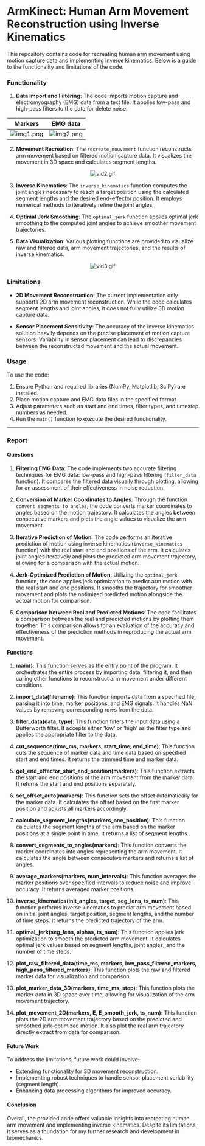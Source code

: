 # ArmKinect: Human Arm Movement Reconstruction using Inverse Kinematics

This repository contains code for recreating human arm movement using motion capture data and implementing inverse kinematics. Below is a guide to the functionality and limitations of the code.

### Functionality

1. **Data Import and Filtering**: The code imports motion capture and electromyography (EMG) data from a text file. It applies low-pass and high-pass filters to the data for delete noise.

| Markers | EMG data |
|---------|----------|
| ![img1.png](/img/img1.png) | ![img2.png](/img/img2.png) |

2. **Movement Recreation**: The `recreate_mouvement` function reconstructs arm movement based on filtered motion capture data. It visualizes the movement in 3D space and calculates segment lengths.

<center>

![vid2.gif](/img/vid2.gif)

</center>

3. **Inverse Kinematics**: The `inverse_kinematics` function computes the joint angles necessary to reach a target position using the calculated segment lengths and the desired end-effector position. It employs numerical methods to iteratively refine the joint angles.

4. **Optimal Jerk Smoothing**: The `optimal_jerk` function applies optimal jerk smoothing to the computed joint angles to achieve smoother movement trajectories.

5. **Data Visualization**: Various plotting functions are provided to visualize raw and filtered data, arm movement trajectories, and the results of inverse kinematics.

<center>

![vid3.gif](/img/vid3.gif)

</center>

### Limitations

* **2D Movement Reconstruction**: The current implementation only supports 2D arm movement reconstruction. While the code calculates segment lengths and joint angles, it does not fully utilize 3D motion capture data.

* **Sensor Placement Sensitivity**: The accuracy of the inverse kinematics solution heavily depends on the precise placement of motion capture sensors. Variability in sensor placement can lead to discrepancies between the reconstructed movement and the actual movement.

### Usage

To use the code:

1. Ensure Python and required libraries (NumPy, Matplotlib, SciPy) are installed.
2. Place motion capture and EMG data files in the specified format.
3. Adjust parameters such as start and end times, filter types, and timestep numbers as needed.
4. Run the `main()` function to execute the desired functionality.

---

### Report

#### Questions

1. **Filtering EMG Data**: The code implements two accurate filtering techniques for EMG data: low-pass and high-pass filtering (`filter_data` function). It compares the filtered data visually through plotting, allowing for an assessment of their effectiveness in noise reduction.

2. **Conversion of Marker Coordinates to Angles**: Through the function `convert_segments_to_angles`, the code converts marker coordinates to angles based on the motion trajectory. It calculates the angles between consecutive markers and plots the angle values to visualize the arm movement.

3. **Iterative Prediction of Motion**: The code performs an iterative prediction of motion using inverse kinematics (`inverse_kinematics` function) with the real start and end positions of the arm. It calculates joint angles iteratively and plots the predicted arm movement trajectory, allowing for a comparison with the actual motion.

4. **Jerk-Optimized Prediction of Motion**: Utilizing the `optimal_jerk` function, the code applies jerk optimization to predict arm motion with the real start and end positions. It smooths the trajectory for smoother movement and plots the optimized predicted motion alongside the actual motion for comparison.

5. **Comparison between Real and Predicted Motions**: The code facilitates a comparison between the real and predicted motions by plotting them together. This comparison allows for an evaluation of the accuracy and effectiveness of the prediction methods in reproducing the actual arm movement.

#### Functions

1. **main()**: This function serves as the entry point of the program. It orchestrates the entire process by importing data, filtering it, and then calling other functions to reconstruct arm movement under different conditions.

2. **import_data(filename)**: This function imports data from a specified file, parsing it into time, marker positions, and EMG signals. It handles NaN values by removing corresponding rows from the data.

3. **filter_data(data, type)**: This function filters the input data using a Butterworth filter. It accepts either 'low' or 'high' as the filter type and applies the appropriate filter to the data.

4. **cut_sequence(time_ms, markers, start_time, end_time)**: This function cuts the sequence of marker data and time data based on specified start and end times. It returns the trimmed time and marker data.

5. **get_end_effector_start_end_position(markers)**: This function extracts the start and end positions of the arm movement from the marker data. It returns the start and end positions separately.

6. **set_offset_auto(markers)**: This function sets the offset automatically for the marker data. It calculates the offset based on the first marker position and adjusts all markers accordingly.

7. **calculate_segment_lengths(markers_one_position)**: This function calculates the segment lengths of the arm based on the marker positions at a single point in time. It returns a list of segment lengths.

8. **convert_segments_to_angles(markers)**: This function converts the marker coordinates into angles representing the arm movement. It calculates the angle between consecutive markers and returns a list of angles.

9. **average_markers(markers, num_intervals)**: This function averages the marker positions over specified intervals to reduce noise and improve accuracy. It returns averaged marker positions.

10. **inverse_kinematics(init_angles, target, seg_lens, ts_num)**: This function performs inverse kinematics to predict arm movement based on initial joint angles, target position, segment lengths, and the number of time steps. It returns the predicted trajectory of the arm.

11. **optimal_jerk(seg_lens, alphas, ts_num)**: This function applies jerk optimization to smooth the predicted arm movement. It calculates optimal jerk values based on segment lengths, joint angles, and the number of time steps.

12. **plot_raw_filtered_data(time_ms, markers, low_pass_filtered_markers, high_pass_filtered_markers)**: This function plots the raw and filtered marker data for visualization and comparison.

13. **plot_marker_data_3D(markers, time_ms, step)**: This function plots the marker data in 3D space over time, allowing for visualization of the arm movement trajectory.

14. **plot_movement_2D(markers, E, E_smooth_jerk, ts_num)**: This function plots the 2D arm movement trajectory based on the predicted and smoothed jerk-optimized motion. It also plot the real arm trajectory directly extract from data for comparison.

#### Future Work

To address the limitations, future work could involve:

- Extending functionality for 3D movement reconstruction.
- Implementing robust techniques to handle sensor placement variability (segment length).
- Enhancing data processing algorithms for improved accuracy.

#### Conclusion

Overall, the provided code offers valuable insights into recreating human arm movement and implementing inverse kinematics. Despite its limitations, it serves as a foundation for my further research and development in biomechanics.
